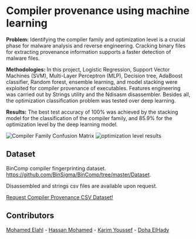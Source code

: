 # Compiler provenance using machine learning

**Problem:**
Identifying the compiler family and optimization level is a crucial phase for malware analysis and reverse engineering. Cracking binary files for extracting provenance information supports a faster detection of malware files. 


**Methodologies:**
In this project, Logistic Regression, Support Vector Machines (SVM), Multi-Layer Perceptron (MLP), Decision tree, AdaBoost classifier, Random forest, 
ensemble learning, and model stacking were exploited for compiler provenance of executables. Features engineering was carried out by Strings utility 
and the Ndisasm disassembler. Besides all, the optimization classification problem was tested over deep learning.

**Results:**
The best test accuracy of 100% was achieved by the stacking model for the classification of the compiler family, and 85.9%  for the optimization level by the deep learning model.

![Compiler Family Confusion Matrix](https://github.com/MohamedElahl/Compiler-provenance-using-machine-learning/blob/main/assets/compiler%20family%20results.png)
![optimization level results](https://github.com/MohamedElahl/Compiler-provenance-using-machine-learning/blob/main/assets/optimization%20level%20results.png)


## Dataset
BinComp compiler fingerprinting dataset. https://github.com/BinSigma/BinComp/tree/master/Dataset.

Disassembled and strings csv files are available upon request.

[Request Compiler Provenance CSV Dataset!](mailto:dohaelhady14@gmail.com,zezo.elahl@gmail.com,hassan.mohamed21997@gmail.com,karimbadreldin98@gmail.com?subject=Request%20Compiler%20Provenance%20CSV%20Dataset) 


## Contributors
[Mohamed Elahl](https://github.com/MohamedElahl) - [Hassan Mohamed](https://github.com/Hsnmhmd) - [Karim Youssef](https://github.com/KarimYoussef98) - [Doha ElHady](https://github.com/DohaElHady)

